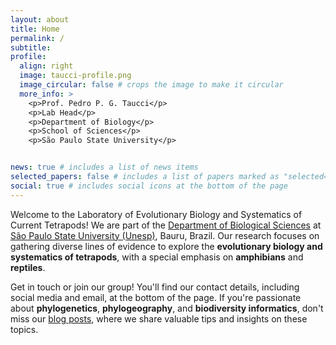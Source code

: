 ```yaml
---
layout: about
title: Home
permalink: /
subtitle:
profile:
  align: right
  image: taucci-profile.png
  image_circular: false # crops the image to make it circular
  more_info: >
    <p>Prof. Pedro P. G. Taucci</p>
    <p>Lab Head</p>
    <p>Department of Biology</p>
    <p>School of Sciences</p>
    <p>São Paulo State University</p>


news: true # includes a list of news items
selected_papers: false # includes a list of papers marked as "selected={true}"
social: true # includes social icons at the bottom of the page
---
```


Welcome to the Laboratory of Evolutionary Biology and Systematics of Current Tetrapods! We are part of the <a href = "https://www.fc.unesp.br/#!/biologia">Department of Biological Sciences</a> at <a href = "https://www.bauru.unesp.br">São Paulo State University (Unesp)</a>, Bauru, Brazil. Our research focuses on gathering diverse lines of evidence to explore the **evolutionary biology and systematics of tetrapods**, with a special emphasis on **amphibians** and **reptiles**.

Get in touch or join our group! You'll find our contact details, including social media and email, at the bottom of the page. If you're passionate about **phylogenetics**, **phylogeography**, and **biodiversity informatics**, don't miss our <a href = "/blog">blog posts</a>, where we share valuable tips and insights on these topics.

